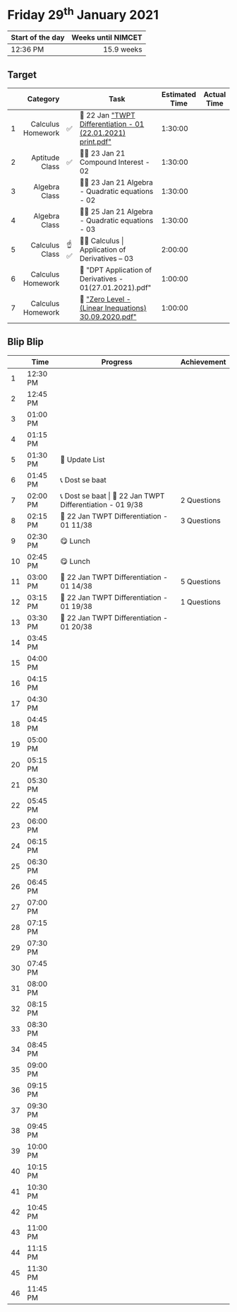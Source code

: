 # Friday 29<sup>th</sup> January 2021

| Start of the day | Weeks until NIMCET |
| ---------------- | -----------------: |
| 12:36 PM | 15.9 weeks |

## Target

|  |Category|      |Task| Estimated Time | Actual Time |
| - | -: | - | - | - | - |
| 1 |   Calculus Homework   | ✅ |   📒 22 Jan ["TWPT Differentiation - 01 (22.01.2021) print.pdf"](https://live.impetusgurukul.com/?route=item/descriptivetest&file=aHR0cDovL3RyLWF0dGFjaG1lbnRzLnMzLWFwLXNvdXRoZWFzdC0xLmFtYXpvbmF3cy5jb20vQVMvMjIzZDMyL3F1ZS8wMjU4NDFhMTIxNzg1LVRXUFQgRGlmZmVyZW50aWF0aW9uIC0gMDEgKDIyLjAxLjIwMjEpIHByaW50LnBkZg==)   |   1:30:00   |     |
| 2 |   Aptitude Class   | ✅ |   👨‍🏫 23 Jan 21 Compound Interest - 02   |   1:30:00   |     |
| 3 |  Algebra Class  |     | 👨‍🏫 23 Jan 21 Algebra - Quadratic equations - 02 |  1:30:00  |    |
| 4 | Algebra Class |     | 👨‍🏫 25 Jan 21 Algebra - Quadratic equations - 03 | 1:30:00 |     |
| 5 | Calculus Class | ☝✅ | 👨‍🏫 Calculus \| Application of Derivatives – 03 | 2:00:00 | |
| 6 | Calculus Homework | | 📒 "DPT Application of Derivatives - 01(27.01.2021).pdf" | 1:00:00 | |
| 7 | Calculus Homework | | 📒  ["Zero Level - (Linear Inequations) 30.09.2020.pdf"](https://live.impetusgurukul.com/?route=item/descriptivetest&file=aHR0cDovL3RyLWF0dGFjaG1lbnRzLnMzLWFwLXNvdXRoZWFzdC0xLmFtYXpvbmF3cy5jb20vQVMvMjIzZDMyL3F1ZS8wMjU4NzU1ZGFlZGE1LVplcm8gTGV2ZWwgLSAoTGluZWFyIEluZXF1YXRpb25zKSAzMC4wOS4yMDIwLnBkZg==) | 1:00:00 | |


## Blip Blip

| |Time|Progress| Achievement   |
| - | - | - | - |
| 1 | 12:30 PM | | |
| 2 | 12:45 PM | | |
| 3 | 01:00 PM | | |
| 4 | 01:15 PM | | |
| 5 | 01:30 PM | 📃 Update List | |
| 6 | 01:45 PM | 📞 Dost se baat | |
| 7 | 02:00 PM | 📞 Dost se baat \| 📒 22 Jan TWPT Differentiation - 01 9/38 | 2 Questions |
| 8 | 02:15 PM | 📒 22 Jan TWPT Differentiation - 01 11/38 | 3 Questions |
| 9 | 02:30 PM | 😋 Lunch                                                   |             |
| 10 | 02:45 PM | 😋 Lunch | |
| 11 | 03:00 PM | 📒 22 Jan TWPT Differentiation - 01 14/38 | 5 Questions |
| 12 | 03:15 PM | 📒 22 Jan TWPT Differentiation - 01 19/38 | 1 Questions |
| 13 | 03:30 PM | 📒 22 Jan TWPT Differentiation - 01 20/38 |  |
| 14 | 03:45 PM | | |
| 15 | 04:00 PM | | |
| 16 | 04:15 PM | | |
| 17 | 04:30 PM | | |
| 18 | 04:45 PM | | |
| 19 | 05:00 PM | | |
| 20 | 05:15 PM | | |
| 21 | 05:30 PM | | |
| 22 | 05:45 PM | | |
| 23 | 06:00 PM | | |
| 24 | 06:15 PM | | |
| 25 | 06:30 PM | | |
| 26 | 06:45 PM | | |
| 27 | 07:00 PM | | |
| 28 | 07:15 PM | | |
| 29 | 07:30 PM | | |
| 30 | 07:45 PM | | |
| 31 | 08:00 PM | | |
| 32 | 08:15 PM | | |
| 33 | 08:30 PM | | |
| 34 | 08:45 PM | | |
| 35 | 09:00 PM | | |
| 36 | 09:15 PM | | |
| 37 | 09:30 PM | | |
| 38 | 09:45 PM | | |
| 39 | 10:00 PM | | |
| 40 | 10:15 PM | | |
| 41 | 10:30 PM | | |
| 42 | 10:45 PM | | |
| 43 | 11:00 PM | | |
| 44 | 11:15 PM | | |
| 45 | 11:30 PM | | |
| 46 | 11:45 PM | | |

